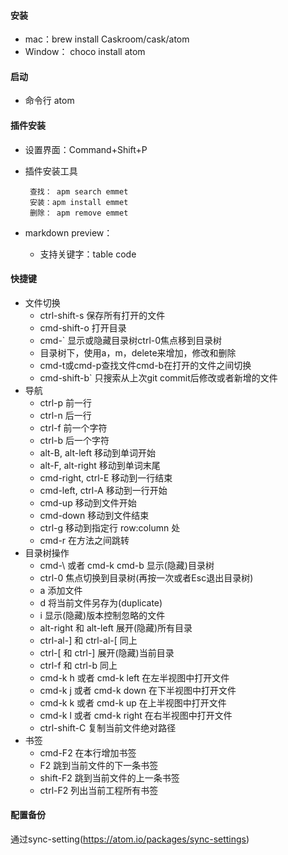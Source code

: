 #### 安装 ####
- mac：brew install Caskroom/cask/atom
- Window： choco install atom

#### 启动 ####
- 命令行 atom

#### 插件安装 ####
-  设置界面：Command+Shift+P
-  插件安装工具

        查找： apm search emmet
	    安装：apm install emmet
	    删除： apm remove emmet

- markdown preview：
  - 支持关键字：table code

#### 快捷键 ####
- 文件切换
    - ctrl-shift-s 保存所有打开的文件
    - cmd-shift-o 打开目录
    - cmd-`   显示或隐藏目录树ctrl-0焦点移到目录树
    - 目录树下，使用a，m，delete来增加，修改和删除
    - cmd-t或cmd-p查找文件cmd-b在打开的文件之间切换
    - cmd-shift-b` 只搜索从上次git commit后修改或者新增的文件
- 导航
    - ctrl-p 前一行
    - ctrl-n 后一行
    - ctrl-f 前一个字符
    - ctrl-b 后一个字符
    - alt-B, alt-left 移动到单词开始
    - alt-F, alt-right 移动到单词末尾
    - cmd-right, ctrl-E 移动到一行结束
    - cmd-left, ctrl-A 移动到一行开始
    - cmd-up 移动到文件开始
    - cmd-down 移动到文件结束
    - ctrl-g 移动到指定行 row:column 处
    - cmd-r 在方法之间跳转
- 目录树操作
	- cmd-\ 或者 cmd-k cmd-b 显示(隐藏)目录树
	- ctrl-0 焦点切换到目录树(再按一次或者Esc退出目录树)
	- a 添加文件
	- d 将当前文件另存为(duplicate)
	- i 显示(隐藏)版本控制忽略的文件
	- alt-right 和 alt-left 展开(隐藏)所有目录
	- ctrl-al-] 和 ctrl-al-[ 同上
	- ctrl-[ 和 ctrl-] 展开(隐藏)当前目录
	- ctrl-f 和 ctrl-b 同上
	- cmd-k h 或者 cmd-k left 在左半视图中打开文件
	- cmd-k j 或者 cmd-k down 在下半视图中打开文件
	- cmd-k k 或者 cmd-k up 在上半视图中打开文件
	- cmd-k l 或者 cmd-k right 在右半视图中打开文件
	- ctrl-shift-C 复制当前文件绝对路径
- 书签
	- cmd-F2 在本行增加书签
	- F2 跳到当前文件的下一条书签
	- shift-F2 跳到当前文件的上一条书签
	- ctrl-F2 列出当前工程所有书签


#### 配置备份

通过sync-setting(https://atom.io/packages/sync-settings)
